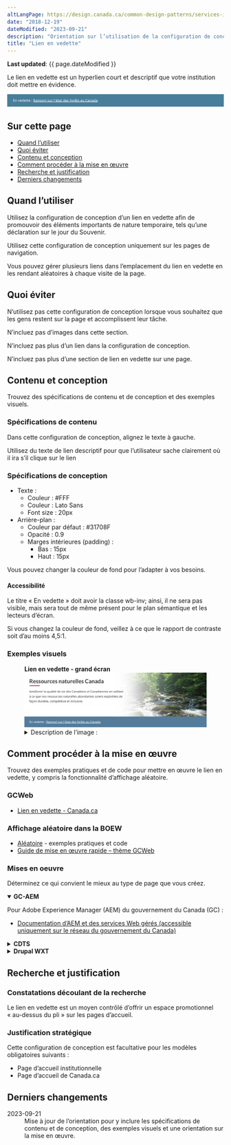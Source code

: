 ```yaml
---
altLangPage: https://design.canada.ca/common-design-patterns/services-information.html
date: "2018-12-19"
dateModified: "2023-09-21"
description: "Orientation sur l’utilisation de la configuration de conception d’un lien en vedette sur Canada.ca."
title: "Lien en vedette"
---
```

<p><strong>Last updated</strong>: {{ page.dateModified }}</p>
<p>Le lien en vedette est un hyperlien court et descriptif que votre institution doit mettre en évidence.</p>
<div class="pattern-demo mrgn-tp-lg mrgn-bttm-xl"><img src="/images/featured-link-generic-fr.png" class="img-responsive" alt="" /></div>
<section>
  <h2>Sur cette page</h2>
  <ul>
    <li><a href="#utiliser">Quand l’utiliser</a></li>
    <li><a href="#eviter">Quoi éviter</a></li>
    <li><a href="#contenu">Contenu et conception</a></li>
    <li><a href="#œuvre">Comment procéder à la mise en œuvre</a></li>
    <li><a href="#recherche">Recherche et justification</a></li>
    <li><a href="#changements">Derniers changements</a></li>
  </ul>
</section>
<section id="utiliser">
  <h2>Quand l’utiliser</h2>
  <p>Utilisez la configuration de conception d’un lien en vedette afin de promouvoir des éléments importants de nature temporaire, tels qu’une déclaration sur le jour du Souvenir.</p>
  <p>Utilisez cette configuration de conception uniquement sur les pages de navigation.</p>
  <p>Vous pouvez gérer plusieurs liens dans l’emplacement du lien en vedette en les rendant aléatoires à chaque visite de la page.</p>
</section>
<section id="eviter">
  <h2>Quoi éviter</h2>
  <p>N’utilisez pas cette configuration de conception lorsque vous souhaitez que les gens restent sur la page et accomplissent leur tâche.</p>
  <p>N’incluez pas d’images dans cette section.</p>
  <p>N’incluez pas plus d’un lien dans la configuration de conception.</p>
  <p>N’incluez pas plus d’une section de lien en vedette sur une page.</p>
</section>
<section id="contenu">
  <h2>Contenu et conception</h2>
  <p>Trouvez des spécifications de contenu et de conception et des exemples visuels.</p>
  <h3>Spécifications de contenu</h3>
  <p>Dans cette configuration de conception, alignez le texte à gauche.</p>
  <p>Utilisez du texte de lien descriptif pour que l’utilisateur sache clairement où il ira s’il clique sur le lien</p>
  <h3>Spécifications de conception</h3>
  <ul>
    <li> Texte&nbsp;:
      <ul>
        <li>Couleur&nbsp;: #FFF</li>
        <li>Couleur&nbsp;: Lato Sans</li>
        <li>Font size&nbsp;: 20px</li>
      </ul>
    </li>
    <li> Arrière-plan&nbsp;:
      <ul>
        <li>Couleur par défaut&nbsp;: #31708F</li>
        <li>Opacité&nbsp;: 0.9</li>
        <li>Marges intérieures (padding)&nbsp;:
          <ul>
            <li>Bas&nbsp;: 15px</li>
            <li>Haut&nbsp;: 15px</li>
          </ul>
        </li>
      </ul>
    </li>
  </ul>
  <p>Vous pouvez changer la couleur de fond pour l’adapter à vos besoins.</p>
  <h4>Accessibilité</h4>
  <p>Le titre &laquo;&nbsp;En vedette&nbsp;&raquo; doit avoir la classe wb-inv; ainsi, il ne sera pas visible, mais sera tout de même présent pour le plan sémantique et les lecteurs d’écran.</p>
  <p>Si vous changez la couleur de fond, veillez à ce que le rapport de contraste soit d’au moins 4,5:1.</p>
  <h3>Exemples visuels</h3>
  <div class="pattern-demo mrgn-tp-md mrgn-bttm-md">
    <figure class="mrgn-tp-md mrgn-bttm-lg">
      <figcaption><b>Lien en vedette - grand écran</b></figcaption>
      <img src="/images/feature-link-fr.png" class="img-responsive" alt="Lien en vedette pour les grands écrans. Version texte ci-dessous :" />
      <details>
        <summary class="wb-toggle" data-toggle='{"print":"on"}'>Description de l’image&nbsp;:</summary>
        <p>Un lien en vedette est affiché dans une bande bleue qui s’étend sur toute la longueur de l’écran. Au-dessus du lien en vedette figure le nom du ministère (Ressources naturelles Canada), suivi d’une brève description du ministère. Sous le lien en vedette se trouve le titre En demande suivi de trois liens.</p>
      </details>
    </figure>
  </div>
</section>
<section id="œuvre">
  <h2>Comment procéder à la mise en œuvre</h2>
  <p>Trouvez des exemples pratiques et de code pour mettre en œuvre le lien en vedette, y compris la fonctionnalité d’affichage aléatoire.</p>
  <h3>GCWeb</h3>
  <ul>
    <li><a href="https://wet-boew.github.io/GCWeb/components/gc-featured-link/gc-featured-link-fr.html">Lien en vedette - Canada.ca</a></li>
  </ul>
  <h3>Affichage aléatoire dans la BOEW</h3>
  <ul>
    <li><a href="https://wet-boew.github.io/v4.0-ci/demos/wb-randomize/wb-randomize-en.html">Aléatoire</a> - exemples pratiques et code</li>
    <li><a href="https://wet-boew.github.io/GCWeb/docs/implementing-fr.html">Guide de mise en œuvre rapide – thème GCWeb</a></li>
  </ul>
  <h3>Mises en oeuvre</h3>
  <p>Déterminez ce qui convient le mieux au type de page que vous créez.</p>
  <div class="row">
    <div class="col-md-8">
      <div class="wb-tabs mrgn-tp-lg">
        <div class="tabpanels">
          <details id="004" open="open">
            <summary><strong>GC-AEM</strong></summary>
            <p class="mrgn-tp-lg">Pour Adobe Experience Manager (AEM) du gouvernement du Canada (GC)&nbsp;:</p>
            <ul>
              <li><a href="https://www.gcpedia.gc.ca/wiki/Documentation_d%27AEM_sp%C3%A9cifique_au_GC_6.5">Documentation d’AEM et des services Web gérés (accessible uniquement sur le réseau du gouvernement du Canada)</a></li>
            </ul>
          </details>
          <details id="005">
            <summary><strong>CDTS</strong></summary>
            <p class="mrgn-tp-lg">Pour la Solution de gabarits à déploiement centralisé (SGDC)&nbsp;:</p>
            <ul>
              <li><a href="https://cenw-wscoe.github.io/sgdc-cdts/docs/index-fr.html">Documentation de la SGDC</a></li>
            </ul>
          </details>
          <details id="006">
            <summary><strong>Drupal WXT</strong></summary>
            <p class="mrgn-tp-lg">Pour Drupal WXT&nbsp;:</p>
            <ul>
              <li><a href="https://drupalwxt.github.io/en/">Documentation de Drupal WxT (en anglais seulement)</a></li>
            </ul>
          </details>
        </div>
      </div>
    </div>
  </div>
</section>
<section id="recherche">
  <h2>Recherche et justification</h2>
  <h3>Constatations découlant de la recherche</h3>
  <p>Le lien en vedette est un moyen contrôlé d’offrir un espace promotionnel &laquo;&nbsp;au-dessus du pli&nbsp;&raquo; sur les pages d’accueil.</p>
  <h3>Justification stratégique</h3>
  <p>Cette configuration de conception est facultative pour les modèles obligatoires suivants&nbsp;:</p>
  <ul>
    <li>Page d’accueil institutionnelle</li>
    <li>Page d’accueil de Canada.ca</li>
  </ul>
</section>
<section id="changements">
  <h2>Derniers changements</h2>
  <dl class="dl-horizontal">
    <dt>
      <time datetime="2023-09-21" class="link-muted">2023-09-21</time>
    </dt>
    <dd>Mise à jour de l’orientation pour y inclure les spécifications de contenu et de conception, des exemples visuels et une orientation sur la mise en œuvre.</dd>
  </dl>
</section>

